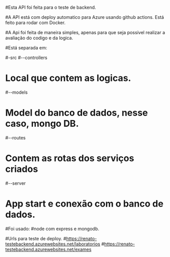 #Esta API foi feita para o teste de backend. 

#A API está com deploy automatico para Azure usando github actions. Está feito para rodar com Docker. 

#A Api foi feita de maneira simples, apenas para que seja possivel realizar a avaliação do codigo e da logica. 



#Está separada em:

#-src 
#--controllers
#    Local que contem as logicas. 
#--models
#    Model do banco de dados, nesse caso, mongo DB.
#--routes
#    Contem as rotas dos serviços criados
#--server
#    App start e conexão com o banco de dados.


#Foi usado: 
#node com express e mongodb.

#Urls para teste de deploy.
#https://renato-testebackend.azurewebsites.net/laboratorios
#https://renato-testebackend.azurewebsites.net/exames 